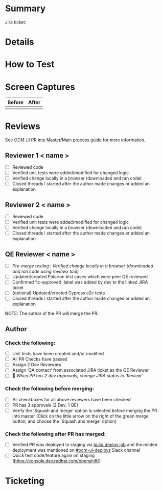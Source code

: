 # Summary

<!-- add a summarized description of the PR content -->

Jira ticket: <!-- add URL to the associated JIRA ticket -->

# Details

<!-- add a detailed list of changes, and link to the relevant commit-revision on each item.
alternatively, use the below generated text to simply show the PR commits' messages -->

# How to Test

<!-- add any useful information for local testing, like environment or tooling prerequisites,
specially used CLI options, the user-flow, and so on -->


# Screen Captures

| Before                                              | After                                   |
| --------------------------------------------------- | --------------------------------------- |
| <!-- attach a "before" screenshot or video here --> | <!-- attach an "after" capture here --> |
             

# Reviews

See [OCM UI PR into Master/Main process guide](https://docs.google.com/document/d/1utGXwyP63cViOyLR7T2R7eU5BoeNOKMf7MyqjY1VApo/) for more information.

## Reviewer 1 < name >

- [ ] Reviewed code
- [ ] Verified unit tests were added/modified for changed logic
- [ ] Verified change locally in a browser (downloaded and ran code)
- [ ] Closed threads I started after the author made changes or added an explanation

## Reviewer 2 < name >

- [ ] Reviewed code
- [ ] Verified unit tests were added/modified for changed logic
- [ ] Verified change locally in a browser (downloaded and ran code)
- [ ] Closed threads I started after the author made changes or added an explanation

## QE Reviewer < name >
- [ ] _Pre-merge testing : Verified change locally in a browser (downloaded and ran code using reviewx tool)_
- [ ] Updated/created Polarion test cases which were peer QE reviewed
- [ ] Confirmed 'tc-approved' label was added by dev to the linked JIRA ticket
- [ ] (optional) Updated/created Cypress e2e tests
- [ ] Closed threads I started after the author made changes or added an explanation

NOTE: The author of the PR will merge the PR.

## Author

### Check the following:
- [ ] Unit tests have been created and/or modified
- [ ] All PR Checks have passed
- [ ] Assign 2 Dev Reviewers
- [ ] Assign ‘QA contact’ from associated JIRA ticket as the QE Reviewer
- [ ] &#x1F53B; _When PR has 2 dev approvals, change JIRA status to ‘Review’_
### Check the following before merging:
- [ ] All checkboxes for all above reviewers have been checked
- [ ] PR has 3 approvals (2 Dev, 1 QE)
- [ ] Verify the 'Squash and merge' option is selected before merging the PR into master (Click on the little arrow on the right of the green merge button, and choose the 'Squash and merge' option)
### Check the following after PR has merged:
- [ ] Verified PR was deployed to staging via [build deploy job](https://ci.int.devshift.net/job/RedHatInsights-uhc-portal-gh-build-stable/) and the related deployment was mentioned on [#ocm-ui-deploys](https://redhat.enterprise.slack.com/archives/C03GKHGMX7U)  Slack channel
- [ ] Quick test code/feature again on staging (https://console.dev.redhat.com/openshift/)

# Ticketing

<!-- state the ticket or tickets this PR pertains to, e.g. "closes OCMUI-nnn, OCMUI-mmm".
note that "fixes", "closes" or "resolves" (case-insensitive) will automatically
move the ticket(s) to "review" upon merge.
to avoid this, you can use e.g. "addresses OCMUI-nnn" -->
